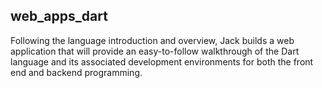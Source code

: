 ## web_apps_dart
Following the language introduction and overview, Jack builds a web application that will provide an easy-to-follow walkthrough of the Dart language and its associated development environments for both the front end and backend programming. 
